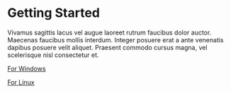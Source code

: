 # Getting Started

Vivamus sagittis lacus vel augue laoreet rutrum faucibus dolor auctor. Maecenas faucibus mollis interdum. Integer posuere erat a ante venenatis dapibus posuere velit aliquet. Praesent commodo cursus magna, vel scelerisque nisl consectetur et.

[For Windows](/open-switch/documentation/getting-started/for-windows)

[For Linux](/open-switch/documentation/getting-started/for-linux)

